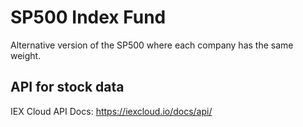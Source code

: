 # SP500 Index Fund
Alternative version of the SP500 where each company has the same weight.
## API for stock data
IEX Cloud API Docs: https://iexcloud.io/docs/api/
